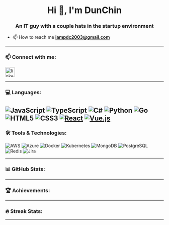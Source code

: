 <h1 align="center">Hi 👋, I'm DunChin</h1>
<h3 align="center">An IT guy with a couple hats in the startup environment</h3>

- 📫 How to reach me **iampdc2003@gmail.com**

---

### 📫 Connect with me:
<p>
<a href="[https://www.linkedin.com/in/dunchin1402/]" target="_blank"><img align="center" src="https://cdn.jsdelivr.net/gh/devicons/devicon/icons/linkedin/linkedin-original.svg" alt="linkedin" height="30" /></a>
</p>

---

### 💻 Languages:
![JavaScript](https://img.shields.io/badge/JavaScript-F7DF1E?logo=javascript&logoColor=000)
![TypeScript](https://img.shields.io/badge/TypeScript-3178C6?logo=typescript&logoColor=fff)
![C#](https://img.shields.io/badge/C%23-239120?logo=c-sharp&logoColor=fff)
![Python](https://img.shields.io/badge/Python-3776AB?logo=python&logoColor=fff)
![Go](https://img.shields.io/badge/Go-00ADD8?logo=go&logoColor=fff)
![HTML5](https://img.shields.io/badge/HTML5-E34F26?logo=html5&logoColor=fff)
![CSS3](https://img.shields.io/badge/CSS3-1572B6?logo=css3&logoColor=fff)
[![React](https://img.shields.io/badge/React-20232A?logo=react&logoColor=61DAFB)](https://react.dev/)
[![Vue.js](https://img.shields.io/badge/Vue.js-35495E?logo=vue.js&logoColor=4FC08D)](https://vuejs.org/)
---

### 🛠 Tools & Technologies:
![AWS](https://img.shields.io/badge/AWS-232F3E?logo=amazon-aws&logoColor=fff)
![Azure](https://img.shields.io/badge/Azure-0078D4?logo=microsoft-azure&logoColor=fff)
![Docker](https://img.shields.io/badge/Docker-2496ED?logo=docker&logoColor=fff)
![Kubernetes](https://img.shields.io/badge/Kubernetes-326CE5?logo=kubernetes&logoColor=fff)
![MongoDB](https://img.shields.io/badge/MongoDB-47A248?logo=mongodb&logoColor=fff)
![PostgreSQL](https://img.shields.io/badge/PostgreSQL-4169E1?logo=postgresql&logoColor=fff)
![Redis](https://img.shields.io/badge/Redis-DC382D?logo=redis&logoColor=fff)
![Jira](https://img.shields.io/badge/Jira-0052CC?logo=jira&logoColor=fff)

---

### 📊 GitHub Stats:

---

### 🏆 Achievements:

---

### 🔥 Streak Stats:

---
